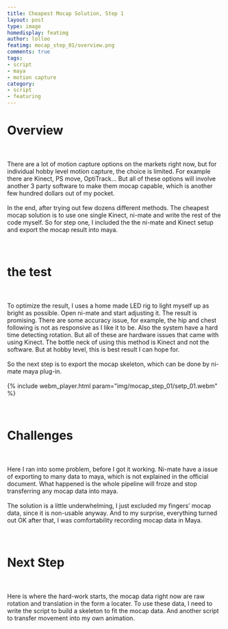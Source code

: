 ```yaml
---
title: Cheapest Mocap Solution, Step 1
layout: post
type: image
homedisplay: featimg
author: lolloo
featimg: mocap_step_01/overview.png
comments: true
tags:
- script
- maya
- motion capture
category:
- script
- featuring
---
```


# Overview
<br/><br/>
There are a lot of motion capture options on the markets right now, but for individual hobby level motion capture, the choice is limited. For example there are Kinect, PS move, OptiTrack... But all of these options will involve another 3 party software to make them mocap capable, which is another few hundred dollars out of my pocket. 
<br/><br/>
In the end, after trying out few dozens different methods. The cheapest mocap solution is to use one single Kinect, ni-mate and write the rest of the code myself. So for step one, I included the the ni-mate and Kinect setup and export the mocap result into maya.
<br/><br/><br/>
# the test
<br/><br/>
To optimize the result, I uses a home made LED rig to light myself up as bright as possible. Open ni-mate and start adjusting it. The result is promising. There are some accuracy issue, for example, the hip and chest following is not as responsive as I like it to be. Also the system have a hard time detecting rotation. But all of these are hardware issues that came with using Kinect. The bottle neck of using this method is Kinect and not the software. But at hobby level, this is best result I can hope for.
<br/><br/>
So the next step is to export the mocap skeleton, which can be done by ni-mate maya plug-in.
<br/><br/>
{% include webm_player.html param="img/mocap_step_01/setp_01.webm" %}
<br/><br/><br/>
# Challenges
<br/><br/>
Here I ran into some problem, before I got it working. Ni-mate have a issue of exporting to many data to maya, which is not explained in the official document. What happened is the whole pipeline will froze and stop transferring any mocap data into maya. 
<br/><br/>
The solution is a little underwhelming, I just excluded my fingers’ mocap data, since it is non-usable anyway. And to my surprise, everything turned out OK after that, I was comfortability recording mocap data in Maya.
<br/><br/><br/>
# Next Step
<br/><br/>
Here is where the hard-work starts, the mocap data right now are raw rotation and translation in the form a locater. To use these data, I need to write the script to build a skeleton to fit the mocap data. And  another script to transfer movement into my own animation.